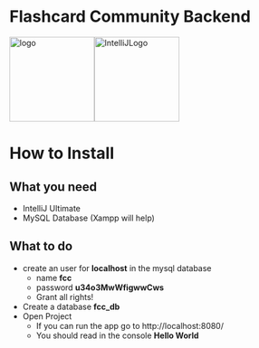 # Flashcard Community Backend

<img src="https://github.com/phoenixfeder/fc-com/blob/master/graphics/logo.png" alt="logo" height="150"><img src="https://jaxenter.de/wp-content/uploads/2016/05/IntelliJIDEA_icon.png" alt="IntelliJLogo" height="150">

# How to Install
## What you need
* IntelliJ Ultimate
* MySQL Database (Xampp will help)
## What to do
* create an user for **localhost** in the mysql database
    * name **fcc**
    * password **u34o3MwWfigwwCws**
    * Grant all rights!
* Create a database **fcc_db**
* Open Project
    * If you can run the app go to http://localhost:8080/
    * You should read in the console **Hello World**
